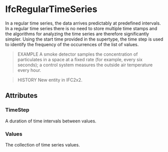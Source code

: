 # IfcRegularTimeSeries

In a regular time series, the data arrives predictably at predefined intervals. In a regular time series there is no need to store multiple time stamps and the algorithms for analyzing the time series are therefore significantly simpler. Using the start time provided in the supertype, the time step is used to identify the frequency of the occurrences of the list of values.
<!-- end of short definition -->

> EXAMPLE A smoke detector samples the concentration of particulates in a space at a fixed rate (for example, every six seconds); a control system measures the outside air temperature every hour.

> HISTORY New entity in IFC2x2.

## Attributes

### TimeStep
A duration of time intervals between values.

### Values
The collection of time series values.
